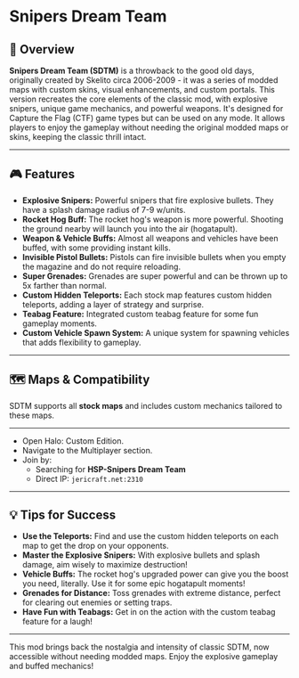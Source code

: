 # Snipers Dream Team

## 📝 Overview

**Snipers Dream Team (SDTM)** is a throwback to the good old days, originally created by Skelito circa 2006-2009 - it was a series of modded maps with custom skins, visual enhancements, and custom portals. This version recreates the core elements of the classic mod, with explosive snipers, unique game mechanics, and powerful weapons. It's designed for Capture the Flag (CTF) game types but can be used on any mode. It allows players to enjoy the gameplay without needing the original modded maps or skins, keeping the classic thrill intact.

---

## 🎮 Features

- **Explosive Snipers:** Powerful snipers that fire explosive bullets. They have a splash damage radius of 7-9 w/units.
- **Rocket Hog Buff:** The rocket hog's weapon is more powerful. Shooting the ground nearby will launch you into the air (hogatapult).
- **Weapon & Vehicle Buffs:** Almost all weapons and vehicles have been buffed, with some providing instant kills.
- **Invisible Pistol Bullets:** Pistols can fire invisible bullets when you empty the magazine and do not require reloading.
- **Super Grenades:** Grenades are super powerful and can be thrown up to 5x farther than normal.
- **Custom Hidden Teleports:** Each stock map features custom hidden teleports, adding a layer of strategy and surprise.
- **Teabag Feature:** Integrated custom teabag feature for some fun gameplay moments.
- **Custom Vehicle Spawn System:** A unique system for spawning vehicles that adds flexibility to gameplay.

---

## 🗺️ Maps & Compatibility

SDTM supports all **stock maps** and includes custom mechanics tailored to these maps.

---

* Open Halo: Custom Edition.
* Navigate to the Multiplayer section.
* Join by:
    * Searching for **HSP-Snipers Dream Team**
    * Direct IP: `jericraft.net:2310`

---

## 💡 Tips for Success

- **Use the Teleports:** Find and use the custom hidden teleports on each map to get the drop on your opponents.
- **Master the Explosive Snipers:** With explosive bullets and splash damage, aim wisely to maximize destruction!
- **Vehicle Buffs:** The rocket hog's upgraded power can give you the boost you need, literally. Use it for some epic hogatapult moments!
- **Grenades for Distance:** Toss grenades with extreme distance, perfect for clearing out enemies or setting traps.
- **Have Fun with Teabags:** Get in on the action with the custom teabag feature for a laugh!

---

This mod brings back the nostalgia and intensity of classic SDTM, now accessible without needing modded maps. Enjoy the explosive gameplay and buffed mechanics!
